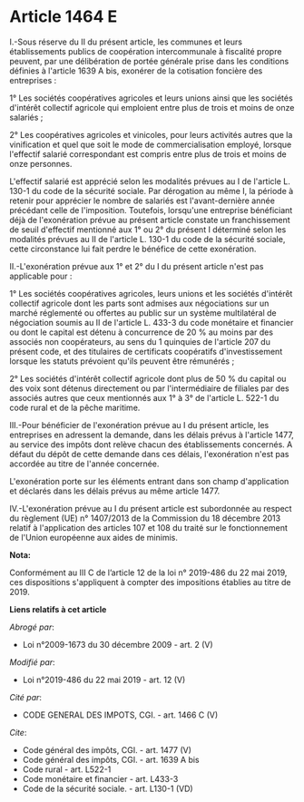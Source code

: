 # Article 1464 E

I.-Sous réserve du II du présent article, les communes et leurs établissements publics de coopération intercommunale à
fiscalité propre peuvent, par une délibération de portée générale prise dans les conditions définies à l'article 1639 A bis,
exonérer de la cotisation foncière des entreprises : 

1° Les sociétés coopératives agricoles et leurs unions ainsi que les sociétés d'intérêt collectif agricole qui emploient
entre plus de trois et moins de onze salariés ; 

2° Les coopératives agricoles et vinicoles, pour leurs activités autres que la vinification et quel que soit le mode de
commercialisation employé, lorsque l'effectif salarié correspondant est compris entre plus de trois et moins de onze
personnes. 

L'effectif salarié est apprécié selon les modalités prévues au I de l'article L. 130-1 du code de la sécurité sociale. Par
dérogation au même I, la période à retenir pour apprécier le nombre de salariés est l'avant-dernière année précédant celle de
l'imposition. Toutefois, lorsqu'une entreprise bénéficiant déjà de l'exonération prévue au présent article constate un
franchissement de seuil d'effectif mentionné aux 1° ou 2° du présent I déterminé selon les modalités prévues au II de
l'article L. 130-1 du code de la sécurité sociale, cette circonstance lui fait perdre le bénéfice de cette exonération. 

II.-L'exonération prévue aux 1° et 2° du I du présent article n'est pas applicable pour : 

1° Les sociétés coopératives agricoles, leurs unions et les sociétés d'intérêt collectif agricole dont les parts sont admises
aux négociations sur un marché réglementé ou offertes au public sur un système multilatéral de négociation soumis au II de
l'article L. 433-3 du code monétaire et financier ou dont le capital est détenu à concurrence de 20 % au moins par des
associés non coopérateurs, au sens du 1 quinquies de l'article 207 du présent code, et des titulaires de certificats
coopératifs d'investissement lorsque les statuts prévoient qu'ils peuvent être rémunérés ; 

2° Les sociétés d'intérêt collectif agricole dont plus de 50 % du capital ou des voix sont détenus directement ou par
l'intermédiaire de filiales par des associés autres que ceux mentionnés aux 1° à 3° de l'article L. 522-1 du code rural et de
la pêche maritime. 

III.-Pour bénéficier de l'exonération prévue au I du présent article, les entreprises en adressent la demande, dans les
délais prévus à l'article 1477, au service des impôts dont relève chacun des établissements concernés. A défaut du dépôt de
cette demande dans ces délais, l'exonération n'est pas accordée au titre de l'année concernée. 

L'exonération porte sur les éléments entrant dans son champ d'application et déclarés dans les délais prévus au même article
1477. 

IV.-L'exonération prévue au I du présent article est subordonnée au respect du règlement (UE) n° 1407/2013 de la Commission
du 18 décembre 2013 relatif à l'application des articles 107 et 108 du traité sur le fonctionnement de l'Union européenne aux
aides de minimis.

**Nota:**

Conformément au III C de l’article 12 de la loi n° 2019-486 du 22 mai 2019, ces dispositions s'appliquent à compter des
impositions établies au titre de 2019.

**Liens relatifs à cet article**

_Abrogé par_:

  - Loi n°2009-1673 du 30 décembre 2009 - art. 2 (V)

_Modifié par_:

  - Loi n°2019-486 du 22 mai 2019 - art. 12 (V)

_Cité par_:

  - CODE GENERAL DES IMPOTS, CGI. - art. 1466 C (V)

_Cite_:

  - Code général des impôts, CGI. - art. 1477 (V)
  - Code général des impôts, CGI. - art. 1639 A bis
  - Code rural - art. L522-1
  - Code monétaire et financier - art. L433-3
  - Code de la sécurité sociale. - art. L130-1 (VD)
